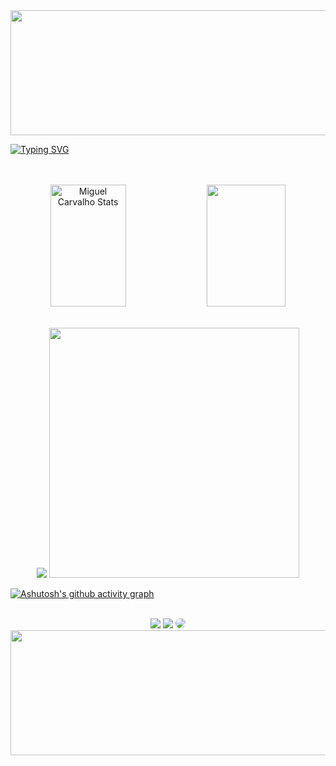 <img src="https://www.pngkey.com/png/full/666-6663236_blue-header-png-6-png-image-blue.png" width="1200" height="200">

  
[![Typing SVG](https://readme-typing-svg.herokuapp.com/?color=00fffb&size=35&center=true&vCenter=true&width=1000&lines=HELLO,+MY+NAME+is+Miguel;I'm+17+years+old;I+from+Brasil,+SP;I+study+systems+development+at+NovoTech;Be+Welcome!+:%29)](https://git.io/typing-svg)  
<br><br>
<div align="center">  
  <img width="49%" height="195px" src="https://github-readme-stats.vercel.app/api?username=MiguelJesuino&show_icons=true&count_private=true&hide_border=true&title_color=00FFFF&icon_color=00FFFF&text_color=00FFFF&bg_color=0d1127" alt="Miguel Carvalho Stats" /> 
  <img width="50%" height="195px" src="https://github-readme-stats.vercel.app/api/top-langs/?username=MiguelJesuino&layout=compact&hide_border=true&title_color=00FFFF&text_color=00bfbf&bg_color=0d1227" />
</div>
<br>

<p align="center">
  <img src="https://github-profile-trophy.vercel.app/?username=MiguelJesuino&theme=discord&row=2&no-bg=true&column=3&margin-w=15&margin-h=15" />
  <img width="400" src="https://www.e2msolutions.com/wp-content/uploads/2021/10/page-banner-img.png">
</p>

[![Ashutosh's github activity graph](https://github-readme-activity-graph.vercel.app/graph?username=MiguelJesuino&bg_color=0d1117&color=00e1ff&line=00fffb&point=d6f3ff&area=true&hide_border=true)](https://github.com/ashutosh00710/github-readme-activity-graph)
<br>



<br>

<div align="center"> 
<a href="https://instagram.com/miguelcarvalho1801_" target="_blank"><img src="https://img.shields.io/badge/Instagram-E4405F?style=for-the-badge&logo=instagram&logoColor=white"></a>
<a href = "mailto:tech.miguelcarvalho@gmail.com"> <img src="https://img.shields.io/badge/-Gmail-FF0000?style=for-the-badge&logo=gmail&logoColor=white" target="_blank"></a>
<a href="https://www.linkedin.com/in/miguel-carvalho-b40b08287/" target="_blank"><img src="https://img.shields.io/badge/-LinkedIn-%230077B5?style=for-the-badge&logo=linkedin&logoColor=white" style="border-radius: 30px" target="_blank"></a> 
</div>

 <img src="https://www.pngkit.com/png/full/167-1670699_footer-wave-blue-page-divider-png.png" width="1200" height="200">
